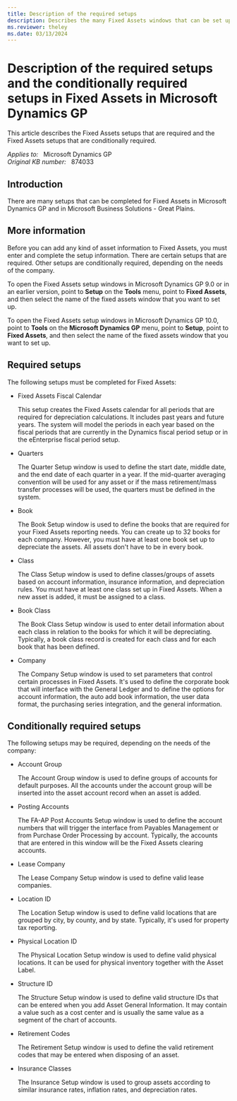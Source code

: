 ```yaml
---
title: Description of the required setups
description: Describes the many Fixed Assets windows that can be set up in Microsoft Dynamics GP.
ms.reviewer: theley
ms.date: 03/13/2024
---
```

# Description of the required setups and the conditionally required setups in Fixed Assets in Microsoft Dynamics GP

This article describes the Fixed Assets setups that are required and the Fixed Assets setups that are conditionally required.

_Applies to:_ &nbsp; Microsoft Dynamics GP  
_Original KB number:_ &nbsp; 874033

## Introduction

There are many setups that can be completed for Fixed Assets in Microsoft Dynamics GP and in Microsoft Business Solutions - Great Plains.

## More information

Before you can add any kind of asset information to Fixed Assets, you must enter and complete the setup information. There are certain setups that are required. Other setups are conditionally required, depending on the needs of the company.

To open the Fixed Assets setup windows in Microsoft Dynamics GP 9.0 or in an earlier version, point to **Setup** on the **Tools** menu, point to **Fixed Assets**, and then select the name of the fixed assets window that you want to set up.

To open the Fixed Assets setup windows in Microsoft Dynamics GP 10.0, point to **Tools** on the **Microsoft Dynamics GP** menu, point to **Setup**, point to **Fixed Assets**, and then select the name of the fixed assets window that you want to set up.

## Required setups

The following setups must be completed for Fixed Assets:

- Fixed Assets Fiscal Calendar

    This setup creates the Fixed Assets calendar for all periods that are required for depreciation calculations. It includes past years and future years. The system will model the periods in each year based on the fiscal periods that are currently in the Dynamics fiscal period setup or in the eEnterprise fiscal period setup.
- Quarters

    The Quarter Setup window is used to define the start date, middle date, and the end date of each quarter in a year. If the mid-quarter averaging convention will be used for any asset or if the mass retirement/mass transfer processes will be used, the quarters must be defined in the system.

- Book

    The Book Setup window is used to define the books that are required for your Fixed Assets reporting needs. You can create up to 32 books for each company. However, you must have at least one book set up to depreciate the assets. All assets don't have to be in every book.

- Class

    The Class Setup window is used to define classes/groups of assets based on account information, insurance information, and depreciation rules. You must have at least one class set up in Fixed Assets. When a new asset is added, it must be assigned to a class.
- Book Class

    The Book Class Setup window is used to enter detail information about each class in relation to the books for which it will be depreciating. Typically, a book class record is created for each class and for each book that has been defined.
- Company

    The Company Setup window is used to set parameters that control certain processes in Fixed Assets. It's used to define the corporate book that will interface with the General Ledger and to define the options for account information, the auto add book information, the user data format, the purchasing series integration, and the general information.

## Conditionally required setups

The following setups may be required, depending on the needs of the company:

- Account Group

    The Account Group window is used to define groups of accounts for default purposes. All the accounts under the account group will be inserted into the asset account record when an asset is added.

- Posting Accounts

    The FA-AP Post Accounts Setup window is used to define the account numbers that will trigger the interface from Payables Management or from Purchase Order Processing by account. Typically, the accounts that are entered in this window will be the Fixed Assets clearing accounts.

- Lease Company

    The Lease Company Setup window is used to define valid lease companies.

- Location ID

    The Location Setup window is used to define valid locations that are grouped by city, by county, and by state. Typically, it's used for property tax reporting.

- Physical Location ID

    The Physical Location Setup window is used to define valid physical locations. It can be used for physical inventory together with the Asset Label.

- Structure ID

    The Structure Setup window is used to define valid structure IDs that can be entered when you add Asset General Information. It may contain a value such as a cost center and is usually the same value as a segment of the chart of accounts.

- Retirement Codes

    The Retirement Setup window is used to define the valid retirement codes that may be entered when disposing of an asset.

- Insurance Classes

    The Insurance Setup window is used to group assets according to similar insurance rates, inflation rates, and depreciation rates.

